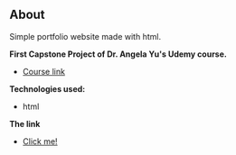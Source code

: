 ## About
Simple portfolio website made with html.

**First Capstone Project of Dr. Angela Yu's Udemy course.**
- [Course link](https://www.udemy.com/course/the-complete-web-development-bootcamp/)

**Technologies used:**
- html

**The link**
- [Click me!](https://keresztes-tamas.github.io/Capstone-Project-1---Udemy-course/)
